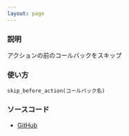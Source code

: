 ```yaml
---
layout: page
---
```

### 説明
アクションの前のコールバックをスキップ

### 使い方
    skip_before_action(コールバック名)

### ソースコード
* [GitHub](https://github.com/rails/rails/blob/f33d52c95217212cbacc8d5e44b5a8e3cdc6f5b3/actionpack/lib/abstract_controller/callbacks.rb#L129)